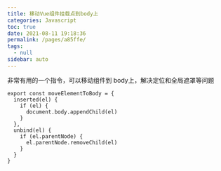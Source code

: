 ```yaml
---
title: 移动Vue组件挂载点到body上
categories: Javascript
toc: true
date: 2021-08-11 19:18:36
permalink: /pages/a85ffe/
tags: 
  - null
sidebar: auto
---
```


非常有用的一个指令，可以移动组件到 body上，解决定位和全局遮罩等问题

```
export const moveElementToBody = {
  inserted(el) {
    if (el) {
      document.body.appendChild(el)
    }
  },
  unbind(el) {
    if (el.parentNode) {
      el.parentNode.removeChild(el)
    }
  }
}

```